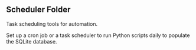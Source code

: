 ## Scheduler Folder

Task scheduling tools for automation.

Set up a cron job or a task scheduler to run Python scripts daily to populate the SQLite database.